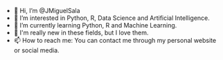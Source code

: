 - 👋 Hi, I’m @JMiguelSala
- 👀 I’m interested in Python, R, Data Science and Artificial Intelligence.
- 🌱 I’m currently learning Python, R and Machine Learning.
- 💞️ I'm really new in these fields, but I love them.
- 📫 How to reach me: You can contact me through my personal website or social media.

<!---
JMiguelSala/JMiguelSala is a ✨ special ✨ repository because its `README.md` (this file) appears on your GitHub profile.
You can click the Preview link to take a look at your changes.
--->

